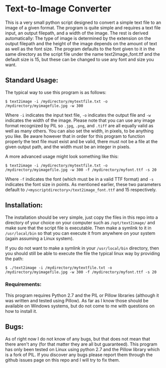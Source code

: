 # Text-to-Image Converter

This is a very small python script designed to convert a simple text file to an image of a given format. The program is quite simple and requires a text file input, an output filepath, and a width of the image. The rest is derived automatically: The type of image is determined by the extension on the output filepath and the height of the image depends on the amount of text as well as the font size. The program defaults to the font given to it in the same directory as the script file under the name text2image_font.ttf and the default size is 15, but these can be changed to use any font and size you want.

## Standard Usage:

The typical way to use this program is as follows:

    $ text2image -i /mydirectory/mytextfile.txt -o /mydirectory/myimagefile.jpg -w 300
Where `-i` indicates the input text file, `-o` indicates the output file and `-w` indicates the width of the image. Please note that you can use any image format recognized by PIL so `.jpg`, `.png`, and `.tiff` are all equally valid as well as many others. You can also set the width, in pixels, to be anything you like. Be aware however that in order for this program to function properly the text file must exist and be valid, there must not be a file at the given output path, and the width must be an integer in pixels.

A more advanced usage might look something like this:

    $ text2image -i /mydirectory/mytextfile.txt -o /mydirectory/myimagefile.jpg -w 300 -f /mydirectory/myfont.ttf -s 20
Where `-f` indicates the font (which must be in a valid TTF format) and `-s` indicates the font size in points. As mentioned earlier, these two parameters default to `/<myscriptdirectory>/text2image_font.ttf` and 15 respectively.

## Installation:

The installation should be very simple, just copy the files in this repo into a directory of your choice on your computer such as `/opt/text2image/` and make sure that the script file is executable. Then make a symlink to it in `/usr/local/bin` so that you can execute it from anywhere on your system (again assuming a Linux system).

If you do not want to make a symlink in your `/usr/local/bin` directory, then you should still be able to execute the file the typical linux way by providing the path:

    $ ./text2image -i /mydirectory/mytextfile.txt -o /mydirectory/myimagefile.jpg -w 300 -f /mydirectory/myfont.ttf -s 20

### Requirements:

This program requires Python 2.7 and the PIL or Pillow libraries (although it was written and tested using Pillow). As far as I know those should be available on Windows systems, but do not come to me with questions on how to install it.

## Bugs:

As of right now I do not know of any bugs, but that does not mean that there aren't any (for that matter they are all but guaranteed). This program has only been tested on Linux using python 2.7 and the Pillow library which is a fork of PIL. If you discover any bugs please report them through the github issues page on this repo and I will try to fix them.
